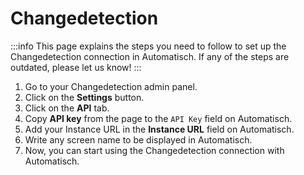 # Changedetection

:::info
This page explains the steps you need to follow to set up the Changedetection
connection in Automatisch. If any of the steps are outdated, please let us know!
:::

1. Go to your Changedetection admin panel.
2. Click on the **Settings** button.
3. Click on the **API** tab.
4. Copy **API key** from the page to the `API Key` field on Automatisch.
5. Add your Instance URL in the **Instance URL** field on Automatisch.
6. Write any screen name to be displayed in Automatisch.
7. Now, you can start using the Changedetection connection with Automatisch.
